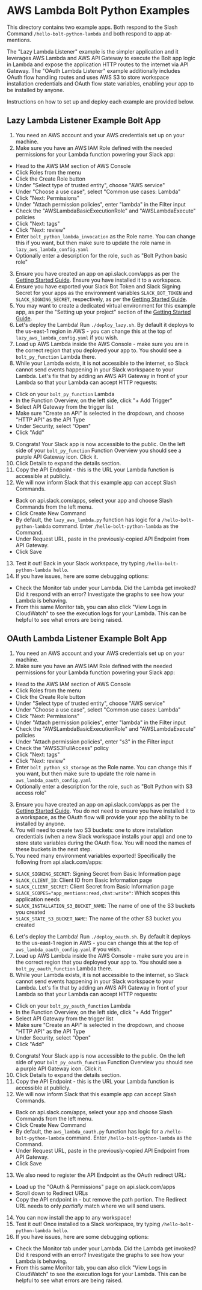 # AWS Lambda Bolt Python Examples

This directory contains two example apps. Both respond to the Slash Command
`/hello-bolt-python-lambda` and both respond to app at-mentions.

The "Lazy Lambda Listener" example is the simpler application and it leverages
AWS Lambda and AWS API Gateway to execute the Bolt app logic in Lambda and
expose the application HTTP routes to the internet via API Gateway. The "OAuth
Lambda Listener" example additionally includes OAuth flow handling routes and uses
AWS S3 to store workspace installation credentials and OAuth flow state
variables, enabling your app to be installed by anyone.

Instructions on how to set up and deploy each example are provided below.

## Lazy Lambda Listener Example Bolt App

1. You need an AWS account and your AWS credentials set up on your machine.
2. Make sure you have an AWS IAM Role defined with the needed permissions for
   your Lambda function powering your Slack app:
  - Head to the AWS IAM section of AWS Console
  - Click Roles from the menu
  - Click the Create Role button
  - Under "Select type of trusted entity", choose "AWS service"
  - Under "Choose a use case", select "Common use cases: Lambda"
  - Click "Next: Permissions"
  - Under "Attach permission policies", enter "lambda" in the Filter input
  - Check the "AWSLambdaBasicExecutionRole" and "AWSLambdaExecute" policies
  - Click "Next: tags"
  - Click "Next: review"
  - Enter `bolt_python_lambda_invocation` as the Role name. You can change this
      if you want, but then make sure to update the role name in
      `lazy_aws_lambda_config.yaml`
  - Optionally enter a description for the role, such as "Bolt Python basic
      role"
3. Ensure you have created an app on api.slack.com/apps as per the [Getting
   Started Guide](https://slack.dev/bolt-python/tutorial/getting-started).
   Ensure you have installed it to a workspace.
4. Ensure you have exported your Slack Bot Token and Slack Signing Secret for your
   apps as the environment variables `SLACK_BOT_TOKEN` and
   `SLACK_SIGNING_SECRET`, respectively, as per the [Getting
   Started Guide](https://slack.dev/bolt-python/tutorial/getting-started).
5. You may want to create a dedicated virtual environment for this example app, as
   per the "Setting up your project" section of the [Getting
   Started Guide](https://slack.dev/bolt-python/tutorial/getting-started).
6. Let's deploy the Lambda! Run `./deploy_lazy.sh`. By default it deploys to the
   us-east-1 region in AWS - you can change this at the top of `lazy_aws_lambda_config.yaml` if you wish.
7. Load up AWS Lambda inside the AWS Console - make sure you are in the correct
   region that you deployed your app to. You should see a `bolt_py_function`
   Lambda there.
8. While your Lambda exists, it is not accessible to the internet, so Slack
   cannot send events happening in your Slack workspace to your Lambda. Let's
   fix that by adding an AWS API Gateway in front of your Lambda so that your
   Lambda can accept HTTP requests:
  - Click on your `bolt_py_function` Lambda
  - In the Function Overview, on the left side, click "+ Add Trigger"
  - Select API Gateway from the trigger list
  - Make sure "Create an API" is selected in the dropdown, and choose "HTTP API"
      as the API Type
  - Under Security, select "Open"
  - Click "Add"
9. Congrats! Your Slack app is now accessible to the public. On the left side of
   your `bolt_py_function` Function Overview you should see a purple API Gateway
   icon. Click it.
10. Click Details to expand the details section.
11. Copy the API Endpoint - this is the URL your Lambda function is accessible
    at publicly.
12. We will now inform Slack that this example app can accept Slash Commands.
  - Back on api.slack.com/apps, select your app and choose Slash Commands from the left menu.
  - Click Create New Command
  - By default, the `lazy_aws_lambda.py` function has logic for a
      `/hello-bolt-python-lambda` command. Enter `/hello-bolt-python-lambda` as
      the Command.
  - Under Request URL, paste in the previously-copied API Endpoint from API
      Gateway.
  - Click Save
13. Test it out! Back in your Slack workspace, try typing
    `/hello-bolt-python-lambda hello`.
14. If you have issues, here are some debugging options:
  - Check the Monitor tab under your Lambda. Did the Lambda get invoked? Did it
      respond with an error? Investigate the graphs to see how your Lambda is
      behaving.
  - From this same Monitor tab, you can also click "View Logs in CloudWatch" to
      see the execution logs for your Lambda. This can be helpful to see what
      errors are being raised.

## OAuth Lambda Listener Example Bolt App

1. You need an AWS account and your AWS credentials set up on your machine.
2. Make sure you have an AWS IAM Role defined with the needed permissions for
   your Lambda function powering your Slack app:
  - Head to the AWS IAM section of AWS Console
  - Click Roles from the menu
  - Click the Create Role button
  - Under "Select type of trusted entity", choose "AWS service"
  - Under "Choose a use case", select "Common use cases: Lambda"
  - Click "Next: Permissions"
  - Under "Attach permission policies", enter "lambda" in the Filter input
  - Check the "AWSLambdaBasicExecutionRole" and "AWSLambdaExecute" policies
  - Under "Attach permission policies", enter "s3" in the Filter input
  - Check the "AWSS3FullAccess" policy
  - Click "Next: tags"
  - Click "Next: review"
  - Enter `bolt_python_s3_storage` as the Role name. You can change this
      if you want, but then make sure to update the role name in
      `aws_lambda_oauth_config.yaml`
  - Optionally enter a description for the role, such as "Bolt Python with S3
      access role"
3. Ensure you have created an app on api.slack.com/apps as per the [Getting
   Started Guide](https://slack.dev/bolt-python/tutorial/getting-started).
   You do not need to ensure you have installed it to a workspace, as the OAuth
   flow will provide your app the ability to be installed by anyone.
4. You will need to create two S3 buckets: one to store installation credentials
   (when a new Slack workspace installs your app) and one to store state
   variables during the OAuth flow. You will need the names of these buckets in
   the next step.
5. You need many environment variables exported! Specifically the following from
   api.slack.com/apps:
  - `SLACK_SIGNING_SECRET`: Signing Secret from Basic Information page
  - `SLACK_CLIENT_ID`: Client ID from Basic Information page
  - `SLACK_CLIENT_SECRET`: Client Secret from Basic Information page
  - `SLACK_SCOPES="app_mentions:read,chat:write"`: Which scopes this application
      needs
  - `SLACK_INSTALLATION_S3_BUCKET_NAME`: The name of one of the S3 buckets you
      created
  - `SLACK_STATE_S3_BUCKET_NAME`: The name of the other S3 bucket you created
6. Let's deploy the Lambda! Run `./deploy_oauth.sh`. By default it deploys to the
   us-east-1 region in AWS - you can change this at the top of `aws_lambda_oauth_config.yaml` if you wish.
7. Load up AWS Lambda inside the AWS Console - make sure you are in the correct
   region that you deployed your app to. You should see a `bolt_py_oauth_function`
   Lambda there.
8. While your Lambda exists, it is not accessible to the internet, so Slack
   cannot send events happening in your Slack workspace to your Lambda. Let's
   fix that by adding an AWS API Gateway in front of your Lambda so that your
   Lambda can accept HTTP requests:
  - Click on your `bolt_py_oauth_function` Lambda
  - In the Function Overview, on the left side, click "+ Add Trigger"
  - Select API Gateway from the trigger list
  - Make sure "Create an API" is selected in the dropdown, and choose "HTTP API"
      as the API Type
  - Under Security, select "Open"
  - Click "Add"
9. Congrats! Your Slack app is now accessible to the public. On the left side of
   your `bolt_py_oauth_function` Function Overview you should see a purple API Gateway
   icon. Click it.
10. Click Details to expand the details section.
11. Copy the API Endpoint - this is the URL your Lambda function is accessible
    at publicly.
12. We will now inform Slack that this example app can accept Slash Commands.
  - Back on api.slack.com/apps, select your app and choose Slash Commands from the left menu.
  - Click Create New Command
  - By default, the `aws_lambda_oauth.py` function has logic for a
      `/hello-bolt-python-lambda` command. Enter `/hello-bolt-python-lambda` as
      the Command.
  - Under Request URL, paste in the previously-copied API Endpoint from API
      Gateway.
  - Click Save
13. We also need to register the API Endpoint as the OAuth redirect URL:
  - Load up the "OAuth &amp; Permissions" page on api.slack.com/apps
  - Scroll down to Redirect URLs
  - Copy the API endpoint in - but remove the path portion. The Redirect URL
      needs to only _partially_ match where we will send users.
14. You can now install the app to any workspace!
15. Test it out! Once installed to a Slack workspace, try typing
    `/hello-bolt-python-lambda hello`.
16. If you have issues, here are some debugging options:
  - Check the Monitor tab under your Lambda. Did the Lambda get invoked? Did it
      respond with an error? Investigate the graphs to see how your Lambda is
      behaving.
  - From this same Monitor tab, you can also click "View Logs in CloudWatch" to
      see the execution logs for your Lambda. This can be helpful to see what
      errors are being raised.
